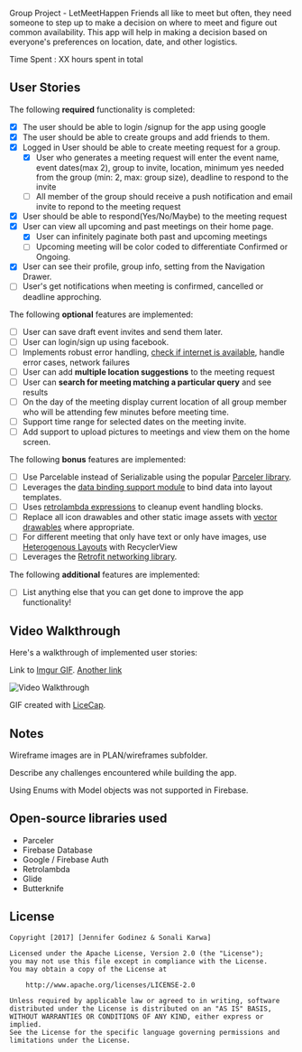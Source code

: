 Group Project - LetMeetHappen
Friends all like to meet but often, they need someone to step up to make a decision on where to meet and figure out common availability. This app will help in making a decision based on everyone's preferences on location, date, and other logistics.

Time Spent : XX hours spent in total

## User Stories

The following **required** functionality is completed:
* [x] The user should be able to login /signup for the app using google
* [x] The user should be able to create groups and add friends to them.  
* [x] Logged in User should be able to create meeting request for a group.
  * [x] User who generates a meeting request will enter the event name, event dates(max 2), group to invite, location, minimum yes needed from the group (min: 2, max: group size), deadline to respond to the invite 
  * [ ] All member of the group should receive a push notification and email invite to repond to the meeting request
* [x] User should be able to respond(Yes/No/Maybe) to the meeting request
* [x] User can view all upcoming and past meetings on their home page.
  * [x] User can infinitely paginate both past and upcoming meetings
  * [ ] Upcoming meeting will be color coded to differentiate Confirmed or Ongoing.
* [x] User can see their profile, group info, setting from the Navigation Drawer.
* [ ] User's get notifications when meeting is confirmed, cancelled or deadline approching.

The following **optional** features are implemented:

* [ ] User can save draft event invites and send them later. 
* [ ] User can login/sign up using facebook.
* [ ] Implements robust error handling, [check if internet is available](http://guides.codepath.com/android/Sending-and-Managing-Network-Requests#checking-for-network-connectivity), handle error cases, network failures
* [ ] User can add **multiple location suggestions** to the meeting request
* [ ] User can **search for meeting matching a particular query** and see results
* [ ] On the day of the meeting display current location of all group member who will be attending few minutes before meeting time.
* [ ] Support time range for selected dates on the meeting invite.
* [ ] Add support to upload pictures to meetings and view them on the home screen.  

The following **bonus** features are implemented:

* [ ] Use Parcelable instead of Serializable using the popular [Parceler library](http://guides.codepath.com/android/Using-Parceler).
* [ ] Leverages the [data binding support module](http://guides.codepath.com/android/Applying-Data-Binding-for-Views) to bind data into layout templates.
* [ ] Uses [retrolambda expressions](http://guides.codepath.com/android/Lambda-Expressions) to cleanup event handling blocks. 
* [ ] Replace all icon drawables and other static image assets with [vector drawables](http://guides.codepath.com/android/Drawables#vector-drawables) where appropriate.
* [ ] For different meeting that only have text or only have images, use [Heterogenous Layouts](http://guides.codepath.com/android/Heterogenous-Layouts-inside-RecyclerView) with RecyclerView
* [ ] Leverages the [Retrofit networking library](http://guides.codepath.com/android/Consuming-APIs-with-Retrofit).

The following **additional** features are implemented:

* [ ] List anything else that you can get done to improve the app functionality!


## Video Walkthrough

Here's a walkthrough of implemented user stories:

Link to [Imgur GIF](https://imgur.com/a/kx4Hq).
[Another link](https://imgur.com/xDnSmW7)

<img src='http://i.imgur.com/gSutrSX.gif' title='Video Walkthrough' width='' alt='Video Walkthrough' />

GIF created with [LiceCap](http://www.cockos.com/licecap/).


## Notes

Wireframe images are in PLAN/wireframes subfolder.

Describe any challenges encountered while building the app.

Using Enums with  Model objects was not supported in Firebase.




## Open-source libraries used
 
- Parceler 
- Firebase Database 
- Google / Firebase Auth 
- Retrolambda 
- Glide
- Butterknife


## License

    Copyright [2017] [Jennifer Godinez & Sonali Karwa]

    Licensed under the Apache License, Version 2.0 (the "License");
    you may not use this file except in compliance with the License.
    You may obtain a copy of the License at

        http://www.apache.org/licenses/LICENSE-2.0

    Unless required by applicable law or agreed to in writing, software
    distributed under the License is distributed on an "AS IS" BASIS,
    WITHOUT WARRANTIES OR CONDITIONS OF ANY KIND, either express or implied.
    See the License for the specific language governing permissions and
    limitations under the License.

